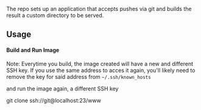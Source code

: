 The repo sets up an application that accepts pushes via git
and builds the result a custom directory to be served.

## Usage

#### Build and Run Image

Note:
Everytime you build, the image created will have a new and different SSH key.
If you use the same address to acces it again,
you'll likely need to remove the key for said address from `~/.ssh/known_hosts`

and run the image again, a different SSH key

git clone ssh://git@localhost:23/www

